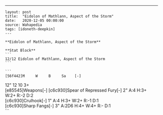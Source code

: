 ---
    layout: post
    title:  "Eidolon of Mathlann, Aspect of the Storm"
    date:   2020-12-05 00:00:00
    source: Wahapedia
    tags: [idoneth-deepkin]
    ---
    
    **Eidolon of Mathlann, Aspect of the Storm**
    
    **Stat Block**
    ```
    12/12 Eidolon of Mathlann, Aspect of the Storm
    ```
    
    ```
    [56f442]M     W     B     Sa    [-]
12"   12    10    3+    
[e85545]Weapons[-]
[c6c930]Spear of Repressed Fury[-]
2"     A:4    H:3+   W:2+   R:-2   D:2   
[c6c930]Crulhook[-]
1"     A:4    H:3+   W:2+   R:-1   D:1   
[c6c930]Sharp Fangs[-]
3"     A:2D6  H:4+   W:4+   R:-    D:1   
    ```
    
    
    